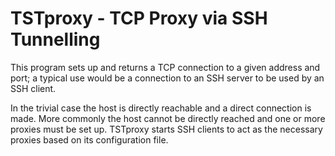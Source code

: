 TSTproxy - TCP Proxy via SSH Tunnelling
=======================================

This program sets up and returns a TCP connection to a given address
and port; a typical use would be a connection to an SSH server to be
used by an SSH client.

In the trivial case the host is directly reachable and a direct
connection is made. More commonly the host cannot be directly reached
and one or more proxies must be set up. TSTproxy starts SSH clients to
act as the necessary proxies based on its configuration file.
